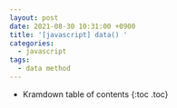 ```yaml
---
layout: post
date: 2021-08-30 10:31:00 +0900
title: '[javascript] data() '
categories:
  - javascript
tags:
  - data method
---
```


* Kramdown table of contents
{:toc .toc}

##
